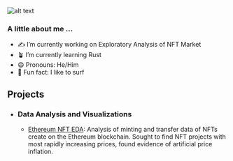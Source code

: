 ![alt text](https://raw.github.com/chrisnish4/chrisnish4/main/header.png?raw=true)

### A little about me ...

- :writing_hand: I’m currently working on Exploratory Analysis of NFT Market
- :potted_plant: I’m currently learning Rust
- 😄 Pronouns: He/Him
- :ocean: Fun fact: I like to surf 

## Projects
- ### Data Analysis and Visualizations 
  - [Ethereum NFT EDA](https://github.com/chrisnish4/ethereum_NFT_EDA): Analysis of minting and transfer data of NFTs create on the Ethereum blockchain. Sought to find NFT projects with most rapidly increasing prices, found evidence of artificial price inflation.

<!--
**chrisnish4/chrisnish4** is a ✨ _special_ ✨ repository because its `README.md` (this file) appears on your GitHub profile.

Here are some ideas to get you started:

- 🔭 I’m currently working on Exploratory Analysis of NFT Market
- 🌱 I’m currently learning Rust
- 👯 I’m looking to collaborate on ...
- 🤔 I’m looking for help with ...
- 💬 Ask me about ...
- 📫 How to reach me: ...
- 😄 Pronouns: He/Him
- ⚡ Fun fact: ...
-->
